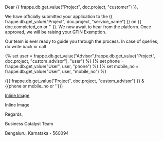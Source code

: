 <p>Dear {{ frappe.db.get_value("Project", doc.project, "customer") }},</p>

<p>We have officially submitted your application to the {{ frappe.db.get_value("Project", doc.project, "service_name") }} on {{ doc.completed_on or '' }}. We now await to hear from the platform. Once approved, we will be raising your GTIN Exemption.</p>

<p>Our team is ever ready to guide you through the process. In case of queries, do write back or call</p>

<p>{% set user = frappe.db.get_value("Advisor",frappe.db.get_value("Project", doc.project, "custom_advisor"), "user")  %}
{% set phone = frappe.db.get_value("User", user, "phone") %}
{% set mobile_no = frappe.db.get_value("User", user, "mobile_no") %}</p>

<p>({{ frappe.db.get_value("Project", doc.project, "custom_advisor") }} & {{phone or mobile_no or ''}})</p>

<p><a href="https://drive.google.com/file/d/18-96LzZ5WnqHMx1WlRfL2Cs13CLPJI_M/view">Inline Image</a></p>

<p>Inline Image</p>

<p>Regards,</p>

<p>Business Catalyst Team</p>

<p>Bengaluru, Karnataka - 560094</p>
